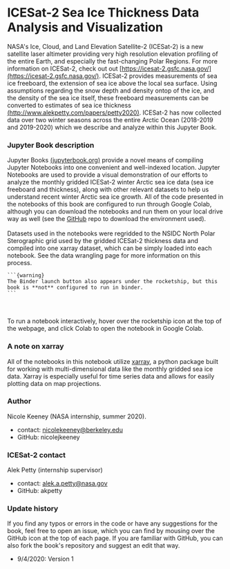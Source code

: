 ICESat-2 Sea Ice Thickness Data Analysis and Visualization
=============================================

NASA's Ice, Cloud, and Land Elevation Satellite-2 (ICESat-2) is a new satellite laser altimeter providing very high resolution elevation profiling of the entire Earth, and especially the fast-changing Polar Regions. For more information on ICESat-2, check out out [https://icesat-2.gsfc.nasa.gov/](https://icesat-2.gsfc.nasa.gov/). ICESat-2 provides measurements of sea ice freeboard, the extension of sea ice above the local sea surface. Using assumptions regarding the snow depth and density ontop of the ice, and the density of the sea ice itself, these freeboard measurements can be converted to estimates of sea ice thickness [(http://www.alekpetty.com/papers/petty2020)](http://www.alekpetty.com/papers/petty2020). ICESat-2 has now collected data over two winter seasons across the entire Arctic Ocean (2018-2019 and 2019-2020) which we describe and analyze within this Jupyter Book. 


### Jupyter Book description
Jupyter Books [(jupyterbook.org)](https://jupyterbook.org/intro.html) provide a novel means of compiling Jupyter Notebooks into one convenient and well-indexed location. Jupyter Notebooks are used to provide a visual demonstration of our efforts to analyze the monthly gridded ICESat-2 winter Arctic sea ice data (sea ice freeboard and thickness), along with other relevant datasets to help us understand recent winter Arctic sea ice growth. All of the code presented in the notebooks of this book are configured to run through Google Colab, although you can download the notebooks and run them on your local drive way as well (see the [GitHub](https://github.com/nicolejkeeney/icesat2-book) repo to download the environment used). <br><br>Datasets used in the notebooks were regridded to the NSIDC North Polar Sterographic grid used by the gridded ICESat-2 thickness data and compiled into one xarray dataset, which can be simply loaded into each notebook. See the data wrangling page for more information on this process. 
````{margin}
```{warning}
The Binder launch button also appears under the rocketship, but this book is **not** configured to run in binder.
```
````
<br><br>To run a notebook interactively, hover over the rocketship icon at the top of the webpage, and click Colab to open the notebook in Google Colab. 


### A note on xarray 
All of the notebooks in this notebook utilize [xarray](http://xarray.pydata.org/en/stable/), a python package built for working with multi-dimensional data like the monthly gridded sea ice data. Xarray is especially useful for time series data and allows for easily plotting data on map projections. 


### Author 
Nicole Keeney (NASA internship, summer 2020).
- contact: nicolekeeney@berkeley.edu
- GitHub: nicolejkeeney

### ICESat-2 contact 
Alek Petty (internship supervisor)
- contact: alek.a.petty@nasa.gov
- GitHub: akpetty


### Update history  
If you find any typos or errors in the code or have any suggestions for the book, feel free to open an issue, which you can find by mousing over the GitHub icon at the top of each page. If you are familiar with GitHub, you can also fork the book's repository and suggest an edit that way. 
 - 9/4/2020: Version 1 
